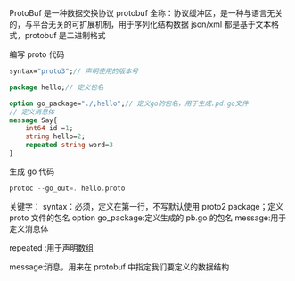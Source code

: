 ProtoBuf
是一种数据交换协议
protobuf 全称：协议缓冲区，是一种与语言无关的，与平台无关的可扩展机制，用于序列化结构数据
json/xml 都是基于文本格式，protobuf 是二进制格式

编写 proto 代码

```protobuf
syntax="proto3";// 声明使用的版本号

package hello;// 定义包名

option go_package="./;hello";// 定义go的包名，用于生成.pd.go文件
// 定义消息体
message Say{
    int64 id =1;
    string hello=2;
    repeated string word=3
}
```

生成 go 代码

```go
protoc --go_out=. hello.proto
```

关键字：
syntax：必须，定义在第一行，不写默认使用 proto2
package；定义 proto 文件的包名
option go_package:定义生成的 pb.go 的包名
message:用于定义消息体

repeated :用于声明数组

message:消息，用来在 protobuf 中指定我们要定义的数据结构
